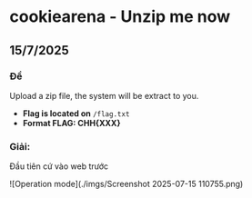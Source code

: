 # cookiearena - Unzip me now

## 15/7/2025 

### Đề

Upload a zip file, the system will be extract to you.

- **Flag is located on** `/flag.txt`
- **Format FLAG: CHH{XXX}**

### Giải:

Đầu tiên cứ vào web trước

![Operation mode](./imgs/Screenshot 2025-07-15 110755.png)





